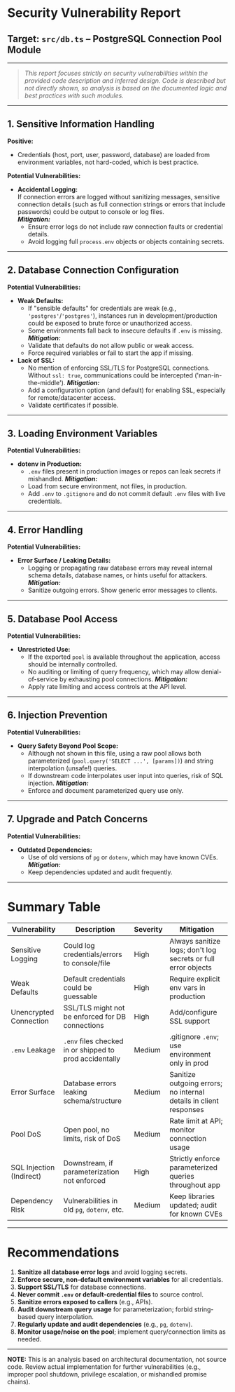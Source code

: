 # Security Vulnerability Report  
## Target: `src/db.ts` – PostgreSQL Connection Pool Module

---

> _This report focuses strictly on security vulnerabilities within the provided code description and inferred design. Code is described but not directly shown, so analysis is based on the documented logic and best practices with such modules._

---

## 1. **Sensitive Information Handling**

**Positive:**
- Credentials (host, port, user, password, database) are loaded from environment variables, not hard-coded, which is best practice.

**Potential Vulnerabilities:**
- **Accidental Logging:**  
  If connection errors are logged without sanitizing messages, sensitive connection details (such as full connection strings or errors that include passwords) could be output to console or log files.  
  **_Mitigation:_**  
  - Ensure error logs do not include raw connection faults or credential details.
  - Avoid logging full `process.env` objects or objects containing secrets.

---

## 2. **Database Connection Configuration**

**Potential Vulnerabilities:**
- **Weak Defaults:**  
  - If "sensible defaults" for credentials are weak (e.g., `'postgres'`/`'postgres'`), instances run in development/production could be exposed to brute force or unauthorized access.
  - Some environments fall back to insecure defaults if `.env` is missing.
  **_Mitigation:_**
  - Validate that defaults do not allow public or weak access.
  - Force required variables or fail to start the app if missing.
- **Lack of SSL:**  
  - No mention of enforcing SSL/TLS for PostgreSQL connections. Without `ssl: true`, communications could be intercepted ('man-in-the-middle').
  **_Mitigation:_**
  - Add a configuration option (and default) for enabling SSL, especially for remote/datacenter access.
  - Validate certificates if possible.

---

## 3. **Loading Environment Variables**

**Potential Vulnerabilities:**
- **dotenv in Production:**  
  - `.env` files present in production images or repos can leak secrets if mishandled.
  **_Mitigation:_**
  - Load from secure environment, not files, in production.
  - Add `.env` to `.gitignore` and do not commit default `.env` files with live credentials.

---

## 4. **Error Handling**

**Potential Vulnerabilities:**
- **Error Surface / Leaking Details:**  
  - Logging or propagating raw database errors may reveal internal schema details, database names, or hints useful for attackers.
  **_Mitigation:_**
  - Sanitize outgoing errors. Show generic error messages to clients.

---

## 5. **Database Pool Access**

**Potential Vulnerabilities:**
- **Unrestricted Use:**  
  - If the exported `pool` is available throughout the application, access should be internally controlled.
  - No auditing or limiting of query frequency, which may allow denial-of-service by exhausting pool connections.
  **_Mitigation:_**
  - Apply rate limiting and access controls at the API level.

---

## 6. **Injection Prevention**

**Potential Vulnerabilities:**
- **Query Safety Beyond Pool Scope:**  
  - Although not shown in this file, using a raw pool allows both parameterized (`pool.query('SELECT ...', [params])`) and string interpolation (unsafe!) queries.  
  - If downstream code interpolates user input into queries, risk of SQL injection.
  **_Mitigation:_**
  - Enforce and document parameterized query use only.

---

## 7. **Upgrade and Patch Concerns**

**Potential Vulnerabilities:**
- **Outdated Dependencies:**  
  - Use of old versions of `pg` or `dotenv`, which may have known CVEs.
  **_Mitigation:_**
  - Keep dependencies updated and audit frequently.

---

# **Summary Table**

| Vulnerability           | Description                                                                       | Severity   | Mitigation                                                                  |
|------------------------ |-----------------------------------------------------------------------------------|------------|-----------------------------------------------------------------------------|
| Sensitive Logging       | Could log credentials/errors to console/file                                      | High       | Always sanitize logs; don't log secrets or full error objects               |
| Weak Defaults           | Default credentials could be guessable                                            | High       | Require explicit env vars in production                                     |
| Unencrypted Connection  | SSL/TLS might not be enforced for DB connections                                 | High       | Add/configure SSL support                                                   |
| `.env` Leakage          | `.env` files checked in or shipped to prod accidentally                          | Medium     | .gitignore `.env`; use environment only in prod                             |
| Error Surface           | Database errors leaking schema/structure                                         | Medium     | Sanitize outgoing errors; no internal details in client responses           |
| Pool DoS                | Open pool, no limits, risk of DoS                                                | Medium     | Rate limit at API; monitor connection usage                                 |
| SQL Injection (Indirect)| Downstream, if parameterization not enforced                                     | High       | Strictly enforce parameterized queries throughout app                       |
| Dependency Risk         | Vulnerabilities in old `pg`, `dotenv`, etc.                                      | Medium     | Keep libraries updated; audit for known CVEs                                |

---

# **Recommendations**

1. **Sanitize all database error logs** and avoid logging secrets.
2. **Enforce secure, non-default environment variables** for all credentials.
3. **Support SSL/TLS** for database connections.
4. **Never commit `.env` or default-credential files** to source control.
5. **Sanitize errors exposed to callers** (e.g., APIs).
6. **Audit downstream query usage** for parameterization; forbid string-based query interpolation.
7. **Regularly update and audit dependencies** (e.g., `pg`, `dotenv`).
8. **Monitor usage/noise on the pool**; implement query/connection limits as needed.

---

**NOTE:** This is an analysis based on architectural documentation, not source code. Review actual implementation for further vulnerabilities (e.g., improper pool shutdown, privilege escalation, or mishandled promise chains).  
